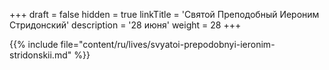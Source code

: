 +++
draft = false
hidden = true
linkTitle = 'Святой Преподобный Иероним Стридонский'
description = '28 июня'
weight = 28
+++

{{% include file="content/ru/lives/svyatoi-prepodobnyi-ieronim-stridonskii.md" %}}
